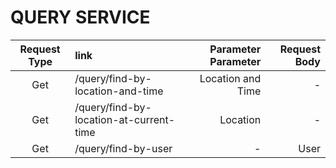 # QUERY SERVICE

| Request Type 	|                   link                  	| Parameter Parameter 	| Request Body 	|
|:------------:	|:---------------------------------------	|--------------------:	|-------------:	|
|      Get     	| /query/find-by-location-and-time        	|   Location and Time 	|            - 	|
|      Get     	| /query/find-by-location-at-current-time 	|            Location 	|            - 	|
|      Get     	| /query/find-by-user                     	|                   - 	|         User 	|